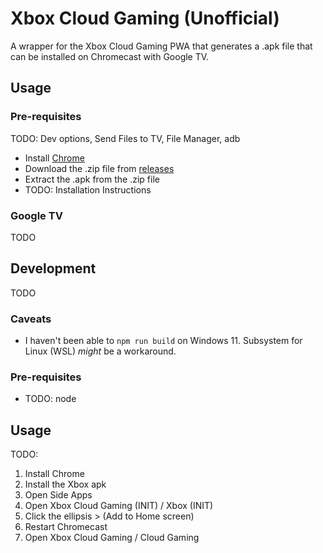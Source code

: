 # Xbox Cloud Gaming (Unofficial)
A wrapper for the Xbox Cloud Gaming PWA that generates a .apk file that can be installed on Chromecast with Google TV.

## Usage

### Pre-requisites
TODO: Dev options, Send Files to TV, File Manager, adb

- Install [Chrome](https://www.apkmirror.com/apk/google-inc/chrome/chrome-107-0-5304-91-release/google-chrome-fast-secure-107-0-5304-91-5-android-apk-download/download/?key=e27e2cd57d80b879bc4be28ee3c9785f129bfa05&forcebaseapk=true)
- Download the .zip file from [releases](https://github.com/djbreen7/xbox-cloud-gaming-android/releases/tag/0.1.0)
- Extract the .apk from the .zip file
- TODO: Installation Instructions

### Google TV
TODO

## Development
TODO

### Caveats
- I haven't been able to `npm run build` on Windows 11. Subsystem for Linux (WSL) _might_ be a workaround.

### Pre-requisites
- TODO: node




## Usage
TODO:

1. Install Chrome
1. Install the Xbox apk
1. Open Side Apps
1. Open Xbox Cloud Gaming (INIT) / Xbox (INIT)
1. Click the ellipsis > (Add to Home screen)
1. Restart Chromecast
1. Open Xbox Cloud Gaming / Cloud Gaming

